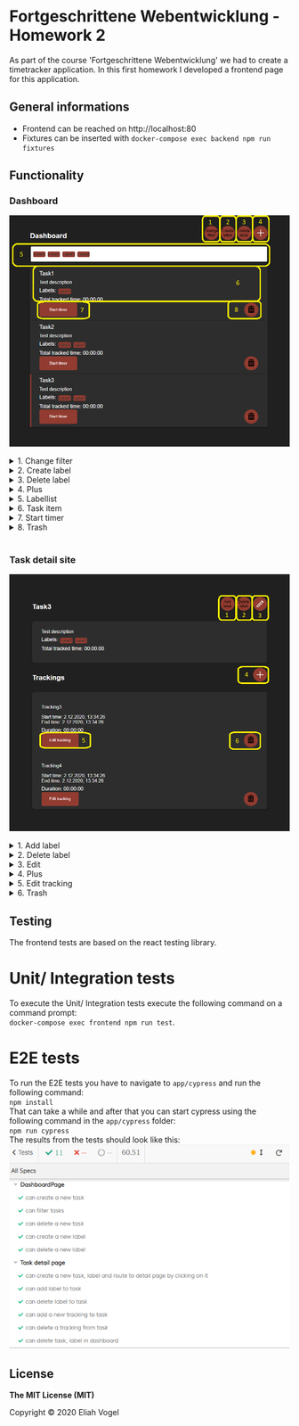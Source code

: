 # Fortgeschrittene Webentwicklung - Homework 2
As part of the course 'Fortgeschrittene Webentwicklung' we had to create a timetracker application. In this first homework I developed a frontend page for this application.

## General informations

* Frontend can be reached on http://localhost:80
* Fixtures can be inserted with `docker-compose exec backend npm run fixtures`

## Functionality

### Dashboard
![dashboard.png](./doc/dashboard.png "dashboard")
<details>
<summary>1. Change filter</summary>
Click here to change the filter. The following modal will come up:
<br>
<img  src="doc/filter.png"></img>
</details>
<details>
<summary>2. Create label</summary>
Click here to create a label. The following modal will come up:
<br>
<img  src="doc/addLabel.png"></img>
</details>
<details>
<summary>3. Delete label</summary>
Click here to delete a filter. The following modal will come up:
<br>
<img  src="doc/deleteLabel.png"></img>
</details>
<details>
<summary>4. Plus</summary>
Click here to create a task. The following modal will come up:
<br>
<img  src="doc/addTask.png"></img>
</details>
<details>
<summary>5. Labellist</summary>
Here are all available labels listed.
</details>
<details>
<summary>6. Task item</summary>
Click here to visit the task detail site.
</details>
<details>
<summary>7. Start timer</summary>
Click here to start a new tracking of a specific task. The following dialog will come up:
<img  src="doc/startTracking.png"></img><br>
1. Click here to pause/ unpause the tracking<br>
2. Click here to stop the tracking<br>
</details>
<details>
<summary>8. Trash</summary>
Click here to delete a specific task
</details>
<br>

### Task detail site
![taskDetailSite.png](./doc/taskDetailSite.png "task detail site")
<details>
<summary>1. Add label</summary>
Click here to add a label to the task. The following modal will come up:
<br>
<img  src="doc/addLabelToTask.png"></img>
</details>
<details>
<summary>2. Delete label</summary>
Click here to delete a label from the task. The following modal will come up:
<br>
<img  src="doc/deleteLabelFromTask.png"></img>
</details>
<details>
<summary>3. Edit</summary>
Click here to edit the task. The following modal will come up:
<br>
<img  src="doc/editTask.png"></img>
</details>
<details>
<summary>4. Plus</summary>
Click here to add a tracking to the task. The following modal will come up:
<br>
<img  src="doc/addTracking.png"></img>
</details>
<details>
<summary>5. Edit tracking</summary>
Click here to edit a tracking. The following modal will come up:
<br>
![editTracking.png](./doc/editTracking.png "edit tracking")
</details>
<details>
<summary>6. Trash</summary>
Click here to delete a tracking
</details>

## Testing
The frontend tests are based on the react testing library.

# Unit/ Integration tests 
To execute the Unit/ Integration tests execute the following command on a command prompt:<br>
`docker-compose exec frontend npm run test`.<br>

# E2E tests
To run the E2E tests you have to navigate to `app/cypress` and run the following command:<br>
`npm install`<br>
That can take a while and after that you can start cypress using the following command in the `app/cypress` folder:<br>
`npm run cypress`<br>
The results from the tests should look like this:
![e2eTestResults.png](./doc/e2eTestResults.png "E2E test results")

## License
**The MIT License (MIT)**

Copyright © 2020 Eliah Vogel